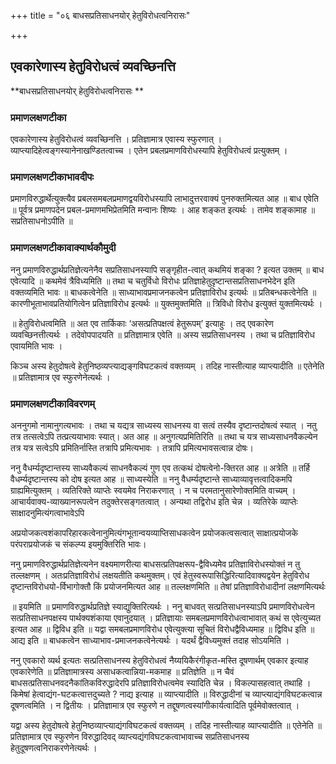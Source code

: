 +++
title = "०६ बाधसप्रतिसाधनयोर् हेतुविरोधत्वनिरासः"

+++


## एवकारेणास्य हेतुविरोधत्वं व्यवच्छिनत्ति

**बाधसप्रतिसाधनयोर् हेतुविरोधत्वनिरासः **

### **प्रमाणलक्षणटीका**

एवकारेणास्य हेतुविरोधत्वं व्यवच्छिनत्ति । प्रतिज्ञामात्र एवास्य स्फुरणात् । व्याप्त्यादिहेत्वङ्गस्यानेनाखण्डितत्वाच्च । एतेन प्रबलप्रमाणविरोधस्यापि हेतुविरोधत्वं प्रत्युक्तम् ।

### **प्रमाणलक्षणटीकाभावदीपः**

प्रमाणविरुद्धार्थेत्युक्त्यैव प्रबलसमबलप्रमाणद्वयविरोधस्यापि लाभादुत्तरवाक्यं पुनरुक्तमित्यत आह ॥ बाध एवेति ॥ पूर्वत्र प्रमाणपदेन प्रबल-प्रमाणमभिप्रेतमिति मन्वानः शिष्यः । आह शङ्कत इत्यर्थः । तामेव शङ्कामाह ॥ सप्रतिसाधनोऽपीति ॥

### **प्रमाणलक्षणटीकावाक्यार्थकौमुदी**

ननु प्रमाणविरुद्धार्थप्रतिज्ञेत्यनेनैव सप्रतिसाधनस्यापि सङ्गृहीत-त्वात् कथमियं शङ्का ? इत्यत उक्तम् ॥ बाध एवेत्यादि ॥ कथमेवं त्रैविध्यमिति ॥ तथा च चतुर्विधो विरोधः प्रतिज्ञाहेतुदृष्टान्तसप्रतिसाधनभेदेन इति वक्तव्यमिति भावः ॥ बाधकत्वेनेति ॥ साध्याभावप्रमाजनकत्वेन प्रतिज्ञाविरोध इत्यर्थः ॥ प्रतिबन्धकत्वेनेति ॥ कारणीभूताभावप्रतियोगित्वेन प्रतिज्ञाविरोध इत्यर्थः ॥ युक्तमुक्तमिति ॥ त्रिविधो विरोध इत्युक्तं युक्तमित्यर्थः ।

॥ हेतुविरोधत्वमिति ॥ अत एव तार्किकाः ‘असत्प्रतिपक्षत्वं हेतुरूपम्’ इत्याहुः । तद् एवकारेण व्यवच्छिनत्तीत्यर्थः । तदेवोपपादयति ॥ प्रतिज्ञामात्र एवेति ॥ अस्य सप्रतिसाधनस्य । तथा च प्रतिज्ञाविरोध एवायमिति भावः ।

किञ्च अस्य हेतुदोषत्वे हेतुनिष्ठव्यप्त्याद्यङ्गविघटकत्वं वक्तव्यम् । तदिह नास्तीत्याह व्याप्त्यादीति ॥ एतेनेति ॥ प्रतिज्ञामात्र एव स्फुरणेनेत्यर्थः ।

### **प्रमाणलक्षणटीकाविवरणम्**

अननुगमो नामानुगत्यभावः । तथा च यद्यत्र साध्यस्य साधनस्य वा सत्वं तस्यैव दृष्टान्तदोषत्वं स्यात् । नतु तत्र तत्सत्वेऽपि तत्प्रत्ययाभावः स्यात्। अत आह ॥ अनुगत्यप्रमितिरिति ॥ तथा च यत्र साध्यसाधनवैकल्येन तत्र यत्र सत्वेऽपि प्रमितिर्नास्ति तत्रापि प्रमित्यभावः । तत्रापि प्रमित्यभावसत्वान्न दोषः।

ननु वैधर्म्यदृष्टान्तस्य साध्यवैकल्यं साधनवैकल्यं गुण एव तत्कथं दोषत्वेनो-क्तिरत आह ॥ अत्रेति ॥ तर्हि वैधर्म्यदृष्टान्तस्य को दोष इत्यत आह ॥ साध्यस्येति ॥ ननु वैधर्म्यदृष्टान्ते साध्याव्यावृत्तत्वादिकमपि ग्राह्यमित्युक्तम् । व्यतिरिक्ते व्याप्तेः स्वयमेव निराकरणात् । न च परमतानुसारेणोक्तमिति वाच्यम् । आचार्यवाक्य-व्याख्यानरूपत्वेन तदुक्तेरसङ्गतत्वात् । अन्यथा तद्विरोध इति चेन्न । व्यतिरेके व्याप्तेः साक्षादनुमित्यंगत्वाभावेऽपि

अप्रयोजकत्वशंकापरिहारकत्वेनानुमित्यंगभूतान्वयव्याप्तिसाधकत्वेन प्रयोजकत्वसत्वात् साक्षात्प्रयोजके परंपराप्रयोजकं च संकल्प्य इयमुक्तिरिति भावः।

ननु प्रमाणविरुद्धार्थप्रतिज्ञेत्यनेन वक्ष्यमाणरीत्या बाधसत्प्रतिपक्षरूप-द्वैविध्यमेेव प्रतिज्ञाविरोधस्योक्तं न तु तल्लक्षणम् । अतःप्रतिज्ञाविरोधं लक्षयतीति कथमुक्तम्। एवं हेतुस्वरूपासिद्धिरित्यादिवाक्यद्वयेन हेतुविरोध दृष्टान्तविरोधयो-र्विभागोक्तौ किं प्रयोजनमित्यत आह ॥ तल्लक्षणमिति ॥ तेषां प्रतिज्ञाविरोधादीनां लक्षणमित्यर्थः

॥ इयमिति ॥ प्रमाणविरुद्धार्थप्रतिज्ञे स्याद्युक्तिरित्यर्थः । ननु बाधवत् सत्प्रतिसाधनस्याऽपि प्रमाणविरोधत्वेन सत्प्रतिसाधनपक्षस्य पार्थक्यशंकाया एवानुदयात् । प्रतिज्ञायाः समबलप्रमाणविरोधत्वाभावात् कथं स एवेत्युच्यत इत्यत आह ॥ द्विविध इति ॥ यद्वा समबलप्रमाणविरोध एवेत्युक्त्या सूचितं विरोधद्वैविध्यमाह ॥ द्विविध इति ॥ आद्य इति ॥ बाधकत्वेन साध्याभाव-प्रमाजनकत्वेनेत्यर्थः । यदर्थं द्वैविध्यमुक्तं तदाह सोऽयमिति ।

ननु एवकारो व्यर्थ इत्यतः सत्प्रतिसाधनस्य हेतुविरोधत्वं नैय्ययिकैरंगीकृत-मस्ति दूषणार्थम् एवकार इत्याह एवकारेणेति ॥ प्रतिज्ञामात्रस्य असाधकत्वान्निया-मकमाह ॥ प्रतिज्ञेति ॥ न चैवं बाधसत्प्रतिसाधनवदनैकांतिकविरुद्धादेरपि प्रतिज्ञाविरोधत्वमेव स्यादिति चेन्न । विकल्पासहत्वात् तथाहि । किमेषां हेत्वाद्यंग-घटकत्वात्तदुच्यते ? नाद्य इत्याह ॥ व्याप्त्यादीति ॥ विरुद्धादीनां च व्याप्त्याद्यंगविघटकत्वान्न दूषणत्वमिति । न द्वितीयः । प्रतिज्ञामात्र एव स्फुरणे न तद्दूषणत्वस्यांगीकार्यत्वादिति पूर्वमेवोक्तत्वात् ।

यद्वा अस्य हेतुदोषत्वे हेतुनिष्ठव्याप्त्याद्यंगविघटकत्वं वक्तव्यम् । तदिह नास्तीत्याह व्याप्त्यादीति ॥ एतेनेति ॥ प्रतिज्ञामात्र एव स्फुरणेन विरुद्धादिवद् व्याप्त्यद्यंगविघटकत्वाभावाच्च सप्रतिसाधनस्य हेतुदूषणत्वनिराकरणेनेत्यर्थः ।

